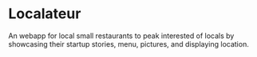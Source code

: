 # Localateur
An webapp for local small restaurants to peak interested of locals by showcasing their startup stories, menu, pictures, and displaying location.
